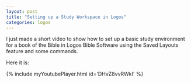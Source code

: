 ```yaml
---
layout: post
title: "Setting up a Study Workspace in Logos"
categories: logos
---
```


I just made a short video to show how to set up a basic study environment for a book of the Bible in Logos Bible Software using the Saved Layouts feature and some commands.

Here it is:

{% include myYoutubePlayer.html id='DHvZ8vvRWkI' %}